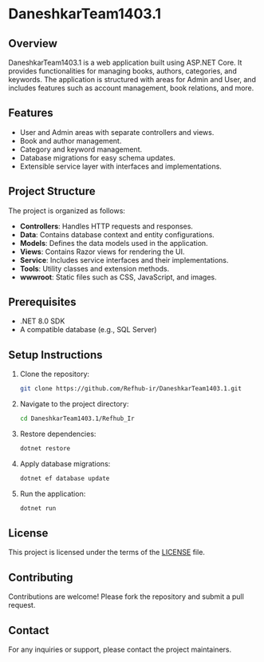 # DaneshkarTeam1403.1

## Overview
DaneshkarTeam1403.1 is a web application built using ASP.NET Core. It provides functionalities for managing books, authors, categories, and keywords. The application is structured with areas for Admin and User, and includes features such as account management, book relations, and more.

## Features
- User and Admin areas with separate controllers and views.
- Book and author management.
- Category and keyword management.
- Database migrations for easy schema updates.
- Extensible service layer with interfaces and implementations.

## Project Structure
The project is organized as follows:
- **Controllers**: Handles HTTP requests and responses.
- **Data**: Contains database context and entity configurations.
- **Models**: Defines the data models used in the application.
- **Views**: Contains Razor views for rendering the UI.
- **Service**: Includes service interfaces and their implementations.
- **Tools**: Utility classes and extension methods.
- **wwwroot**: Static files such as CSS, JavaScript, and images.

## Prerequisites
- .NET 8.0 SDK
- A compatible database (e.g., SQL Server)

## Setup Instructions
1. Clone the repository:
   ```bash
   git clone https://github.com/Refhub-ir/DaneshkarTeam1403.1.git
   ```
2. Navigate to the project directory:
   ```bash
   cd DaneshkarTeam1403.1/Refhub_Ir
   ```
3. Restore dependencies:
   ```bash
   dotnet restore
   ```
4. Apply database migrations:
   ```bash
   dotnet ef database update
   ```
5. Run the application:
   ```bash
   dotnet run
   ```

## License
This project is licensed under the terms of the [LICENSE](./LICENSE) file.

## Contributing
Contributions are welcome! Please fork the repository and submit a pull request.

## Contact
For any inquiries or support, please contact the project maintainers.
